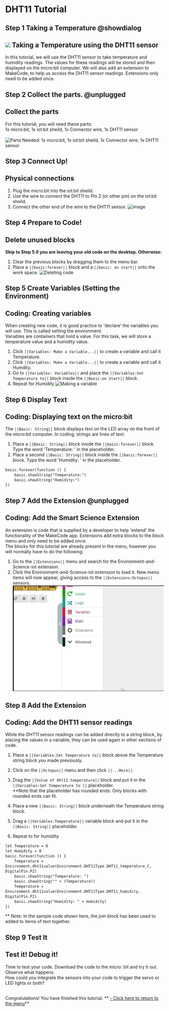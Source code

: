 # DHT11 Tutorial

<!---------------------------------------------------------------
------------------------- DHT11 TUTORIAL------------Complete-----
----------------------------------------------------------------->

## Step 1 Taking a Temperature @showdialog

![](https://raw.githubusercontent.com/EarthEdSTEM/earthed-iot-programs-tutorials/master/Images/General/EarthEd_Horizontal_Logo.png)
Taking a Temperature using the DHT11 sensor
-------------------------------------------

In this tutorial, we will use the DHT11 sensor to take temperature and humidity readings. The values for these readings will be stored and then displayed on the micro:bit computer. We will also add an extension to MakeCode, to help us access the DHT11 sensor readings.  Extensions only need to be added once.

## Step 2 Collect the parts. @unplugged
Collect the parts
-----------------
For this tutorial, you will need these parts:<br>
1x micro:bit, 1x iot:bit sheild, 1x Connector wire, 1x DHT11 sensor<br><br>
![Parts Needed: 1x micro:bit, 1x iot:bit sheild, 1x Connector wire, 1x DHT11 sensor](https://raw.githubusercontent.com/EarthEdSTEM/earthed-iot-programs-tutorials/master/Images/IoT_DHT11_Parts_List.png)
<br>

## Step 3 Connect Up!
Physical connections
--------------------
1. Plug the micro:bit into the iot:bit sheild.
2. Use the wire to connect the DHT11 to Pin 2 (or other pin) on the iot:bit sheild. 
3. Connect the other end of the wire to the DHT11 sensor.
![image](https://raw.githubusercontent.com/EarthEdSTEM/earthed-iot-programs-tutorials/master/Images/IoT_DHT11_Connections.png)

## Step 4 Prepare to Code!
Delete unused blocks
--------------------
**Skip to Step 5 if you are leaving your old code on the desktop. Otherwise:**
1. Clear the previous blocks by dragging them to the menu bar.
2. Place a ``||basic:forever||`` block and a ``||basic: on start||`` onto the work space.
![Deleting code](https://raw.githubusercontent.com/EarthEdSTEM/earthed-iot-programs-tutorials/master/Images/General/Delete_blocks.png)

## Step 5 Create Variables (Setting the Environment)
Coding: Creating variables
--------------------------
When creating new code, it is good practice to 'declare' the variables you will use. This is called setting the environment.<br> Variables are containers that hold a value. For this task, we will store a temperature value and a humidity value.
1. Click ``||Variables: Make a Variable...||`` to create a variable and call it Temperature.
2. Click ``||Variables: Make a Variable...||`` to create a variable and call it Humdity.
3. Go to ``||Variables: Variables||`` and place the ``||Variables:Set Temperature to||`` block inside the ``||Basic:on Start||`` block.
4. Repeat for Humidity
![Making a variable](https://raw.githubusercontent.com/EarthEdSTEM/earthed-iot-programs-tutorials/master/Images/T_DHT11/IoT_DHT11_Create_Variable.png)

## Step 6 Display Text
Coding: Displaying text on the micro:bit
----------------------------------------
The ``||Basic: String||`` block displays text on the LED array on the front of the micro:bit computer. In coding, strings are lines of text. 
1. Place a ``||Basic: String||`` block inside the ``||basic:forever||`` block. Type the word 'Temperature: ' in the placeholder.
2. Place a second ``||Basic: String||`` block inside the ``||basic:forever||`` block. Type the word 'Humidity: ' in the placeholder.

```blocks
basic.forever(function () {
    basic.showString("Temperature:")
    basic.showString("Humidity:")
})
```

## Step 7 Add the Extension @unplugged
Coding: Add the Smart Science Extension
----------------------------------------
An extension is code that is supplied by a developer to help 'extend' the functionality of the MakeCode app. Extensions add extra blocks to the block menu and only need to be added once. 
<br>The blocks for this tutorial are already present in the menu, however you will normally have to do the following:
1. Go to the ``||Extensions||`` menu and search for the Environment-and-Science-iot extension. 
2. Click the Environment-and-Science-iot extension to load it. New menu items will now appear, giving access to the ``||Extensions:Octopus||`` sensors.
![Add the extension](https://raw.githubusercontent.com/EarthEdSTEM/earthed-iot-programs-tutorials/master/Images/General/Add_Extension.gif)

## Step 8 Add the Extension
Coding: Add the DHT11 sensor readings
-------------------------------------
While the DHT11 sensor readings can be added directly to a string block, by placing the values in a variable, they can be used again in other sections of code.
1. Place a ``||Variables:Set Temperature to||`` block above the Temperature string block you made previously.
2. Click on the ``||Octopus||`` menu and then click ``||...More||``.
3. Drag the ``||Value of dht11 temperature||`` block and put it in the ``||Variables:Set Temperature to ||`` placeholder.
<br>**Note that the placeholder has rounded ends. Only blocks with rounded ends can fit.

4. Place a new ``||Basic: String||`` block underneath the Temperature string block.
5. Drag a ``||Variables:Temperature||`` variable block and put it in the ``||Basic: String||`` placeholder.
6. Repeat to for humidity

```blocks
let Temperature = 0
let Humidity = 0
basic.forever(function () {
    Temperature = Environment.dht11value(Environment.DHT11Type.DHT11_temperature_C, DigitalPin.P2)
    basic.showString("Temperature: ")
    basic.showString("" + (Temperature))
    Temperature = Environment.dht11value(Environment.DHT11Type.DHT11_humidity, DigitalPin.P2)
    basic.showString("Humidity: " + Humidity)
})
```
** Note: In the sample code shown here, the join block has been used to added to items of text together.
 
## Step 9 Test It
Test it! Debug it!
------------------
Time to test your code. Download the code to the micro: bit and try it out. Observe what happens.<br>
How could you integrate the sensors into your code to trigger the servo or LED lights or both?<br><br>

Congratulations! You have finished this tutorial.
** [- Click here to return to the menu](https://sites.google.com/earthed.vic.edu.au/tutorial-iot/home)**<br>

<script src="https://makecode.com/gh-pages-embed.js" > </script><script>makeCodeRender("{{ site.makecode.home_url }}", "{{ site.github.owner_name }}/{ { site.github.repository_name } } ");</script>
